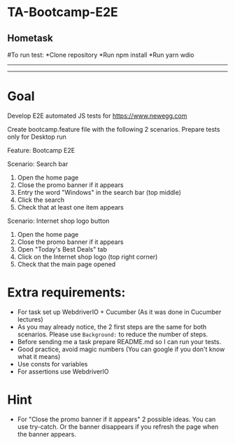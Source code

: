 # TA-Bootcamp-E2E
Hometask
--------------------
#To run test:
*Clone repository
*Run npm install
*Run yarn wdio

---------------------
--------------------

# Goal

Develop E2E automated JS tests for https://www.newegg.com

Create bootcamp.feature file with the following 2 scenarios. Prepare tests only for Desktop run

Feature: Bootcamp E2E

Scenario: Search bar
1. Open the home page
2. Close the promo banner if it appears
3. Entry the word "Windows" in the search bar (top middle)
4. Click the search
5. Check that at least one item appears

Scenario: Internet shop logo button
1. Open the home page
2. Close the promo banner if it appears
3. Open "Today's Best Deals" tab
4. Click on the Internet shop logo (top right corner)
5. Check that the main page opened

# Extra requirements: 
* For task set up WebdriverIO + Cucumber (As it was done in Cucumber lectures)
* As you may already notice, the 2 first steps are the same for both scenarios. Please use `Background:` to reduce the number of steps.
* Before sending me a task prepare README.md so I can run your tests. 
* Good practice, avoid magic numbers (You can google if you don't know what it means)
* Use consts for variables
* For assertions use WebdriverIO

# Hint
* For "Close the promo banner if it appears" 2 possible ideas. You can use try-catch. Or the banner disappears if you refresh the page when the banner appears.
